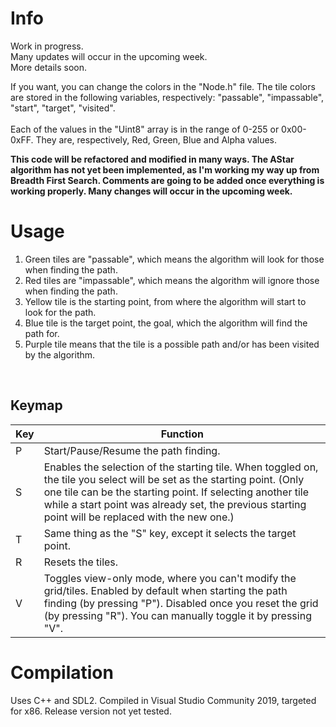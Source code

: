 # Info
Work in progress.
<br>
Many updates will occur in the upcoming week.
<br>
More details soon.

If you want, you can change the colors in the "Node.h" file. The tile colors are stored in the following variables, respectively: "passable", "impassable", "start", "target", "visited".
<br>
<br>
Each of the values in the "Uint8" array is in the range of 0-255 or 0x00-0xFF. They are, respectively, Red, Green, Blue and Alpha values.

**This code will be refactored and modified in many ways. The AStar algorithm has not yet been implemented, as I'm working my way up from Breadth First Search. Comments are going to be added once everything is working properly. Many changes will occur in the upcoming week.**
# Usage

1. Green tiles are "passable", which means the algorithm will look for those when finding the path.
2. Red tiles are "impassable", which means the algorithm will ignore those when finding the path.
3. Yellow tile is the starting point, from where the algorithm will start to look for the path.
4. Blue tile is the target point, the goal, which the algorithm will find the path for.
5. Purple tile means that the tile is a possible path and/or has been visited by the algorithm.
<br>

## Keymap

| Key | Function |
|-----|----------|
|  P  | Start/Pause/Resume the path finding. |
|  S  | Enables the selection of the starting tile. When toggled on, the tile you select will be set as the starting point. (Only one tile can be the starting point. If selecting another tile while a start point was already set, the previous starting point will be replaced with the new one.) |
|  T  | Same thing as the "S" key, except it selects the target point. |
|  R  | Resets the tiles. |
|  V  | Toggles view-only mode, where you can't modify the grid/tiles. Enabled by default when starting the path finding (by pressing "P"). Disabled once you reset the grid (by pressing "R"). You can manually toggle it by pressing "V". |

# Compilation

Uses C++ and SDL2.
Compiled in Visual Studio Community 2019, targeted for x86. Release version not yet tested.
